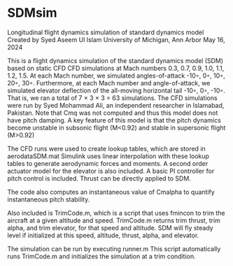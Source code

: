 # SDMsim
Longitudinal flight dynamics simulation of standard dynamics model
Created by 
Syed Aseem Ul Islam
University of Michigan, Ann Arbor
May 16, 2024

This is a flight dynamics simulation of the standard dynamics model (SDM) based on static CFD
CFD simulations at Mach numbers 0.3, 0.7, 0.9, 1.0, 1.1, 1.2, 1.5. At each Mach number, we simulated angles-of-attack -10◦, 0◦, 10◦, 20◦, 30◦. 
Furthermore, at each Mach number and angle-of-attack, we simulated elevator deflection of the all-moving horizontal tail -10◦, 0◦, -10◦. 
That is, we ran a total of 7 × 3 × 3 = 63 simulations. 
The CFD simulations were run by Syed Mohammad Ali, an independent researcher in Islamabad, Pakistan.
Note that Cmq was not computed and thus this model does not have pitch damping.
A key feature of this model is that the pitch dynamics become unstable in subsonic flight (M<0.92) and stable in supersonic flight (M>0.92)

The CFD runs were used to create lookup tables, which are stored in aerodataSDM.mat
Simulink uses linear interpolation with these lookup tables to generate aerodynamic forces and moments.
A second order actuator model for the elevator is also included.
A basic PI controller for pitch control is included.
Thrust can be directly applied to SDM.

The code also computes an instantaneous value of Cmalpha to quantify instantaneous pitch stability.

Also included is TrimCode.m, which is a script that uses fmincon to trim the aircraft at a given altitude and speed. TrimCode.m returns trim thrust, trim alpha, and trim elevator, for that speed and altitude. 
SDM will fly steady level if initialized at this speed, altitude, thrust, alpha, and elevator.

The simulation can be run by executing runner.m
This script automatically runs TrimCode.m and initializes the simulation at a trim condition.
